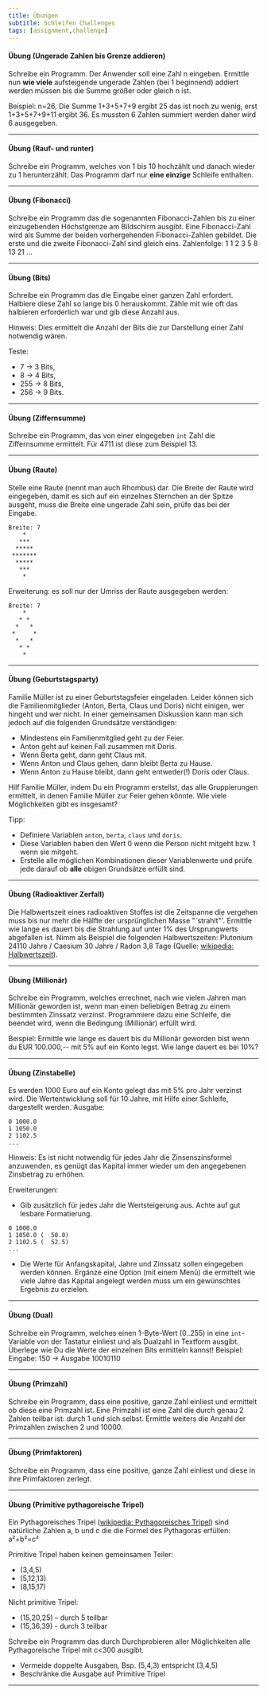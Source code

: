```yaml
---
title: Übungen
subtitle: Schleifen Challenges
tags: [assignment,challenge]
---
```




#### Übung (Ungerade Zahlen bis Grenze addieren)

Schreibe ein Programm. Der Anwender soll eine Zahl n eingeben. 
Ermittle nun **wie viele** aufsteigende ungerade Zahlen (bei 1 beginnend) addiert werden müssen bis die Summe größer oder gleich n ist.

Beispiel: n=26, Die Summe 1+3+5+7+9 ergibt 25 das ist noch zu wenig, erst 1+3+5+7+9+11 ergibt 36. Es mussten 6 Zahlen summiert werden daher wird 6 ausgegeben.

---


#### Übung (Rauf- und runter)

Schreibe ein Programm, welches von 1 bis 10 hochzählt und danach wieder zu 1 herunterzählt. Das Programm darf nur **eine einzige** Schleife enthalten.

---


#### Übung (Fibonacci)

Schreibe ein Programm das die sogenannten Fibonacci-Zahlen bis zu einer einzugebenden Höchstgrenze am Bildschirm ausgibt. Eine Fibonacci-Zahl wird als Summe der beiden vorhergehenden Fibonacci-Zahlen gebildet. Die erste und die zweite Fibonacci-Zahl sind gleich eins. Zahlenfolge: 1 1 2 3 5 8 13 21 ...

---


#### Übung (Bits)

Schreibe ein Programm das die Eingabe einer ganzen Zahl erfordert. Halbiere diese Zahl so lange bis 0 herauskommt. Zähle mit wie oft das halbieren erforderlich war und gib diese Anzahl aus.

Hinweis: Dies ermittelt die Anzahl der Bits die zur Darstellung einer Zahl notwendig wären.

Teste:

- 7 → 3 Bits,
- 8 → 4 Bits,
- 255 → 8 Bits,
- 256 → 9 Bits.

---

#### Übung (Ziffernsumme)

Schreibe ein Programm, das von einer eingegeben `int` Zahl die Ziffernsumme ermittelt. Für 4711 ist diese zum Beispiel 13.

---

#### Übung (Raute)
Stelle eine Raute (nennt man auch Rhombus) dar. Die Breite der Raute wird eingegeben, damit es sich auf ein einzelnes Sternchen an der Spitze ausgeht, muss die Breite eine ungerade Zahl sein, prüfe das bei der Eingabe.

```
Breite: 7
    *
   ***
  *****
 *******
  *****
   ***
    *
```


Erweiterung: es soll nur der Umriss der Raute ausgegeben werden:

```
Breite: 7
    *
   * *
  *   *
 *     *
  *   *
   * *
    *
```

---


#### Übung (Geburtstagsparty)

Familie Müller ist zu einer Geburtstagsfeier eingeladen. Leider können sich die Familienmitglieder (Anton, Berta, Claus und Doris) nicht einigen, wer hingeht und wer nicht. In einer gemeinsamen Diskussion kann man sich jedoch auf die folgenden Grundsätze verständigen:

- Mindestens ein Familienmitglied geht zu der Feier.
- Anton geht auf keinen Fall zusammen mit Doris.
- Wenn Berta geht, dann geht Claus mit.
- Wenn Anton und Claus gehen, dann bleibt Berta zu Hause.
- Wenn Anton zu Hause bleibt, dann geht entweder(!) Doris oder Claus.


Hilf Familie Müller, indem Du ein Programm erstellst, das alle Gruppierungen ermittelt, in denen Familie Müller zur Feier gehen könnte. Wie viele Möglichkeiten gibt es insgesamt?

Tipp: 

- Definiere Variablen `anton`, `berta`, `claus` und `doris`.
- Diese Variablen haben den Wert 0 wenn die Person nicht mitgeht bzw. 1 wenn sie mitgeht.
- Erstelle alle möglichen Kombinationen dieser Variablenwerte und prüfe jede darauf ob **alle** obigen Grundsätze erfüllt sind.

---


#### Übung (Radioaktiver Zerfall)

Die Halbwertszeit eines radioaktiven Stoffes ist die Zeitspanne die vergehen muss bis nur mehr die Hälfte der ursprünglichen Masse "`strahlt"'. Ermittle wie lange es dauert bis die Strahlung auf unter 1% des Ursprungwerts abgefallen ist. Nimm als Beispiel die folgenden Halbwertszeiten:
Plutonium 24110 Jahre / Caesium 30 Jahre / Radon 3,8 Tage (Quelle: [wikipedia: Halbwertszeit](http://de.wikipedia.org/wiki/Halbwertszeit)).

---

#### Übung (Millionär)
Schreibe ein Programm, welches errechnet, nach wie vielen Jahren man Millionär geworden
ist, wenn man einen beliebigen Betrag zu einem bestimmten Zinssatz verzinst. Programmiere dazu eine Schleife, die beendet wird, wenn die Bedingung (Millionär) erfüllt wird.

Beispiel: Ermittle wie lange es dauert bis du Millionär geworden bist wenn du EUR 100.000,-- mit 5\% auf ein Konto legst. Wie lange dauert es bei 10%?

---

#### Übung (Zinstabelle)

Es werden 1000 Euro auf ein Konto gelegt das mit 5% pro Jahr verzinst wird. Die Wertentwicklung soll für 10 Jahre, mit Hilfe einer Schleife, dargestellt werden. Ausgabe:

```
0 1000.0
1 1050.0
2 1102.5
...
```

Hinweis: Es ist nicht notwendig für jedes Jahr die Zinsenszinsformel anzuwenden, es genügt das Kapital immer wieder um den angegebenen Zinsbetrag zu erhöhen.

Erweiterungen:

- Gib zusätzlich für jedes Jahr die Wertsteigerung aus. Achte auf gut lesbare Formatierung.
```
0 1000.0
1 1050.0 (  50.0)
2 1102.5 (  52.5)
...
```
- Die Werte für Anfangskapital, Jahre und Zinssatz sollen eingegeben werden können. 
Ergänze eine Option (mit einem Menü) die ermittelt wie viele Jahre das Kapital angelegt werden muss um ein gewünschtes Ergebnis zu erzielen.

---



#### Übung (Dual)

Schreibe ein Programm, welches einen 1-Byte-Wert (0..255) in eine `int`-Variable von der Tastatur einliest und als Dualzahl in Textform ausgibt. Überlege wie Du die Werte der einzelnen Bits ermitteln kannst!
Beispiel: Eingabe: 150 → Ausgabe 10010110

---

#### Übung (Primzahl)

Schreibe ein Programm, dass eine positive, ganze Zahl einliest und ermittelt ob diese eine Primzahl ist. Eine Primzahl ist eine Zahl die durch genau 2 Zahlen teilbar ist: durch 1 und sich selbst.
Ermittle weiters die Anzahl der Primzahlen zwischen 2 und 10000.

---

#### Übung (Primfaktoren)
Schreibe ein Programm, dass eine positive, ganze Zahl einliest und diese in ihre Primfaktoren zerlegt.

---

#### Übung (Primitive pythagoreische Tripel)

Ein Pythagoreisches Tripel ([wikipedia: Pythagoreisches Tripel](https://de.wikipedia.org/wiki/Pythagoreisches_Tripel)) sind natürliche Zahlen a, b und c die die Formel des Pythagoras erfüllen:
a²+b²=c²

Primitive Tripel haben keinen gemeinsamen Teiler:

- (3,4,5)
- (5,12,13)
- (8,15,17)

Nicht primitive Tripel: 

- (15,20,25) – durch 5 teilbar
- (15,36,39) - durch 3 teilbar

Schreibe ein Programm das durch Durchprobieren aller Möglichkeiten alle Pythagoreische Tripel mit c<300 ausgibt.

- Vermeide doppelte Ausgaben, Bsp. (5,4,3) entspricht (3,4,5)
- Beschränke die Ausgabe auf Primitive Tripel

---

